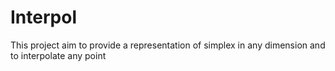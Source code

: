 # Interpol
This project aim to provide a representation of simplex in any dimension and to interpolate any point
